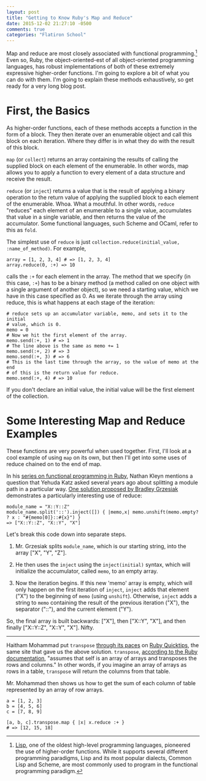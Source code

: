 ```yaml
---
layout: post
title: "Getting to Know Ruby's Map and Reduce"
date: 2015-12-02 21:27:10 -0500
comments: true
categories: "Flatiron School"
---
```

Map and reduce are most closely associated with functional programming.[^1] Even so, Ruby, the object-oriented-est of all object-oriented programming languages, has robust implementations of both of these extremely expressive higher-order functions. I'm going to explore a bit of what you can do with them. I'm going to explain these methods exhaustively, so get ready for a very long blog post.

First, the Basics
=================

As higher-order functions, each of these methods accepts a function in the form of a block. They then iterate over an enumerable object and call this block on each iteration. Where they differ is in what they do with the result of this block.

`map` (or `collect`) returns an array containing the results of calling the supplied block on each element of the enumerable. In other words, map allows you to apply a function to every element of a data structure and receive the result.

`reduce` (or `inject`) returns a value that is the result of applying a binary operation to the return value of applying the supplied block to each element of the enumerable. Whoa. What a mouthful. In other words, `reduce` "reduces" each element of an enumerable to a single value, accumulates that value in a single variable, and then returns the value of the accumulator. Some functional languages, such Scheme and OCaml, refer to this as `fold`.

The simplest use of `reduce` is just `collection.reduce(initial_value, :name_of_method)`. For example,

```
array = [1, 2, 3, 4] # => [1, 2, 3, 4]
array.reduce(0, :+) => 10
```

calls the `:+` for each element in the array. The method that we specify (in this case, `:+`) has to be a binary method (a method called on one object with a single argument of another object), so we need a starting value, which we have in this case specified as 0. As we iterate through the array using reduce, this is what happens at each stage of the iteration:

```
# reduce sets up an accumulator variable, memo, and sets it to the initial
# value, which is 0.
memo = 0
# Now we hit the first element of the array.
memo.send(:+, 1) # => 1
# The line above is the same as memo += 1
memo.send(:+, 2) # => 3
memo.send(:+, 3) # => 6
# This is the last time through the array, so the value of memo at the end
# of this is the return value for reduce.
memo.send(:+, 4) # => 10
```

If you don't declare an initial value, the initial value will be the first element of the collection.

Some Interesting Map and Reduce Examples
========================================

These functions are very powerful when used together. First, I'll look at a cool example of using `map` on its own, but then I'll get into some uses of reduce chained on to the end of map.

In his [series on functional programming in Ruby](http://www.sitepoint.com/functional-programming-techniques-with-ruby-part-i/), Nathan Kleyn mentions a question that Yehuda Katz asked several years ago about splitting a module path in a particular way. [One solution proposed by Bradley Grzesiak](http://rubyquicktips.com/post/1018776470/embracing-functional-programming) demonstrates a particularly interesting use of reduce:

```
module_name = "X::Y::Z"
module_name.split('::').inject([]) { |memo,x| memo.unshift(memo.empty? ? x : "#{memo[0]}::#{x}") }
=> ["X::Y::Z", "X::Y", "X"]
```

Let's break this code down into separate steps.

1. Mr. Grzesiak splits `module_name`, which is our starting string, into the array ["X", "Y", "Z"].

2. He then uses the `inject` using the `inject(initial)` syntax, which will initialize the accumulator, called `memo`, to an empty array.

3. Now the iteration begins. If this new 'memo' array is empty, which will only happen on the first iteration of `inject`, `inject` adds that element ("X") to the beginning of `memo` (using `unshift`). Otherwise, `inject` adds a string to `memo` containing the result of the previous iteration ("X"), the separator ("::"), and the current element ("Y").

So, the final array is built backwards: ["X"], then ["X::Y", "X"], and then finally ["X::Y::Z", "X::Y", "X"]. Nifty.

- - -

Haitham Mohammad put `transpose` [through its paces](http://rubyquicktips.com/post/18842314838/some-array-magic-using-transpose-map-and-reduce) on [Ruby Quicktips](http://rubyquicktips.com/), the same site that gave us the above solution. `transpose`, [according to the Ruby documentation](http://ruby-doc.org/core-2.2.0/Array.html#method-i-transpose), "assumes that self is an array of arrays and transposes the rows and columns." In other words, if you imagine an array of arrays as rows in a table, `transpose` will return the columns from that table.

Mr. Mohammad then shows us how to get the sum of each column of table represented by an array of row arrays.

```
a = [1, 2, 3]
b = [4, 5, 6]
c = [7, 8, 9]

[a, b, c].transpose.map { |x| x.reduce :+ }
# => [12, 15, 18]
```

[^1]: [Lisp](https://en.wikipedia.org/wiki/Lisp_(programming_language)), one of the oldest high-level programming languages, pioneered the use of higher-order functions. While it supports several different programming paradigms, Lisp and its most popular dialects, Common Lisp and Scheme, are most commonly used to program in the functional programming paradigm.